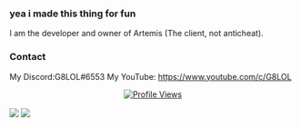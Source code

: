 ### yea i made this thing for fun

I am the developer and owner of Artemis (The client, not anticheat). 

### Contact

My Discord:G8LOL#6553
My YouTube: https://www.youtube.com/c/G8LOL  

<a href="https://github.com/G8LOL">
  <p align="center">
    <img src="https://komarev.com/ghpvc/?username=G8LOL" alt="Profile Views">
  </p>
</a>


<img align="center" src="https://github-readme-stats.vercel.app/api/top-langs/?username=G8LOL&count_private=true&langs_count=7" /> 
<img align="center" src="https://github-readme-stats.vercel.app/api?username=G8LOL&count_private=true" />  
